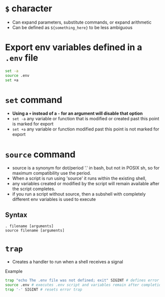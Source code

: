 # `$` character
- Can expand parameters, substitute commands, or expand arithmetic
- Can be defined as `${something_here}` to be less ambiguous
# Export env variables defined in a `.env` file
```bash
set -a
source .env
set +a
```

# `set` command
- **Using a `+` instead of a `-` for an argument will disable that option**
- `set -a` any variable or function that is modified or created past this point is marked for export
- `set +a` any variable or function modified past this point is not marked for export

# `source` command
- source is a synonym for dot/period '.' in bash, but not in POSIX sh, so for maximum compatibility use the period.
- When a script is run using 'source' it runs within the existing shell, 
- any variables created or modified by the script will remain available after the script completes.
- if you run a script without source, then a subshell with completely different env variables is used to execute
## Syntax
```
. filename [arguments]
source filename [arguments]
```

# `trap`
- Creates a handler to run when a shell receives a signal

Example
```bash
trap "echo The .env file was not defined; exit" SIGINT # defines error trap if .env isn't defined
source .env # executes .env script and variables remain after completion
trap '-' SIGINT # resets error trap
```